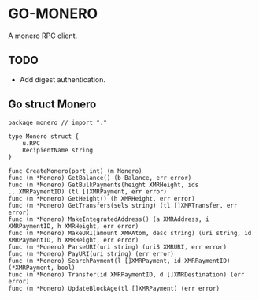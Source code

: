 # GO-MONERO

A monero RPC client.

## TODO

- Add digest authentication.

## Go struct Monero

    package monero // import "."
    
    type Monero struct {
        u.RPC
        RecipientName string
    }
    
    func CreateMonero(port int) (m Monero)
    func (m *Monero) GetBalance() (b Balance, err error)
    func (m *Monero) GetBulkPayments(height XMRHeight, ids ...XMRPaymentID) (tl []XMRPayment, err error)
    func (m *Monero) GetHeight() (h XMRHeight, err error)
    func (m *Monero) GetTransfers(sels string) (tl []XMRTransfer, err error)
    func (m *Monero) MakeIntegratedAddress() (a XMRAddress, i XMRPaymentID, h XMRHeight, err error)
    func (m *Monero) MakeURI(amount XMRAtom, desc string) (uri string, id XMRPaymentID, h XMRHeight, err error)
    func (m *Monero) ParseURI(uri string) (uriS XMRURI, err error)
    func (m *Monero) PayURI(uri string) (err error)
    func (m *Monero) SearchPayment(l []XMRPayment, id XMRPaymentID) (*XMRPayment, bool)
    func (m *Monero) Transfer(id XMRPaymentID, d []XMRDestination) (err error)
    func (m *Monero) UpdateBlockAge(tl []XMRPayment) (err error)

